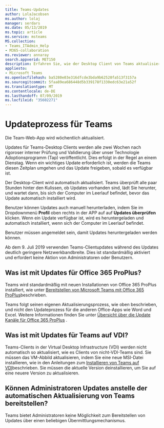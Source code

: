 ```yaml
---
title: Teams-Updates
author: LolaJacobsen
ms.author: lolaj
manager: serdars
ms.date: 05/13/2019
ms.topic: article
ms.service: msteams
MS.collection:
- Teams_ITAdmin_Help
- M365-collaboration
ms.reviewer: annaray
search.appverid: MET150
description: Erfahren Sie, wie der Desktop Client von Teams aktualisiert wird.
appliesto:
- Microsoft Teams
ms.openlocfilehash: ba5280e03e316dfcde3bda9b62520fa513f3157a
ms.sourcegitcommit: 5faa89ea686448d5b339178f1330edc63e21a52f
ms.translationtype: MT
ms.contentlocale: de-DE
ms.lasthandoff: 07/09/2019
ms.locfileid: "35602271"
---
```

# <a name="teams-update-process"></a>Updateprozess für Teams

Die Team-Web-App wird wöchentlich aktualisiert.

Updates für Teams-Desktop Clients werden alle zwei Wochen nach rigoroser interner Prüfung und Validierung über unser Technologie Adoptionsprogramm (Tap) veröffentlicht. Dies erfolgt in der Regel an einem Dienstag. Wenn ein wichtiges Update erforderlich ist, werden die Teams diesen Zeitplan umgehen und das Update freigeben, sobald es verfügbar ist.

Der Desktop-Client wird automatisch aktualisiert. Teams überprüft alle paar Stunden hinter den Kulissen, ob Updates vorhanden sind, lädt Sie herunter, und wartet dann, bis sich der Computer im Leerlauf befindet, bevor das Update automatisch installiert wird.

Benutzer können Updates auch manuell herunterladen, indem Sie im Dropdownmenü **Profil** oben rechts in der APP auf auf **Updates überprüfen** klicken. Wenn ein Update verfügbar ist, wird es heruntergeladen und automatisch installiert, wenn sich der Computer im Leerlauf befindet.

Benutzer müssen angemeldet sein, damit Updates heruntergeladen werden können. 

Ab dem 9. Juli 2019 verwenden Teams-Clientupdates während des Updates deutlich geringere Netzwerkbandbreite. Dies ist standardmäßig aktiviert und erfordert keine Aktion von Administratoren oder Benutzern.


## <a name="what-about-updates-to-office-365-proplus"></a>Was ist mit Updates für Office 365 ProPlus?

Teams wird standardmäßig mit neuen Installationen von Office 365 ProPlus installiert, wie unter [Bereitstellen von Microsoft Teams mit Office 365 ProPlus](https://docs.microsoft.com/DeployOffice/teams-install)beschrieben. 

Teams folgt seinen eigenen Aktualisierungsprozess, wie oben beschrieben, und nicht den Updateprozess für die anderen Office-Apps wie Word und Excel. Weitere Informationen finden Sie unter [Übersicht über die Update Kanäle für Office 365 ProPlus](https://docs.microsoft.com/DeployOffice/overview-of-update-channels-for-office-365-proplus) .

## <a name="what-about-updates-to-teams-on-vdi"></a>Was ist mit Updates für Teams auf VDI?

Teams-Clients in der Virtual Desktop Infrastructure (VDI) werden nicht automatisch so aktualisiert, wie es Clients von nicht-VDI-Teams sind. Sie müssen das VM-Abbild aktualisieren, indem Sie eine neue MSI-Datei installieren, wie in den Anleitungen zum [Installieren von Teams auf VDI](https://docs.microsoft.com/microsoftteams/teams-for-vdi#install-teams-on-vdi)beschrieben. Sie müssen die aktuelle Version deinstallieren, um Sie auf eine neuere Version zu aktualisieren.

## <a name="can-admins-deploy-updates-instead-of-teams-auto-updating"></a>Können Administratoren Updates anstelle der automatischen Aktualisierung von Teams bereitstellen?

Teams bietet Administratoren keine Möglichkeit zum Bereitstellen von Updates über einen beliebigen Übermittlungsmechanismus.
